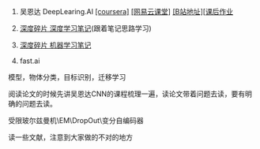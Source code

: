 1. 吴恩达 DeepLearing.AI [[coursera]](https://www.coursera.org/learn/neural-networks-deep-learning/lecture/Cuf2f/welcome) [[网易云课堂]](https://mooc.study.163.com/learn/2001281002?tid=2001392029#/learn/content?type=detail&id=2001702003) [[B站地址]](https://www.bilibili.com/video/av48339207)[[课后作业](https://blog.csdn.net/u013733326/article/details/79827273)

2. [深度碎片 深度学习笔记](https://zhuanlan.zhihu.com/p/31645196)(跟着笔记思路学习)

3. [深度碎片 机器学习笔记](https://zhuanlan.zhihu.com/c_171761254)

4. fast.ai



模型，物体分类，目标识别，迁移学习

阅读论文的时候先讲吴恩达CNN的课程梳理一遍，读论文带着问题去读，要有明确的问题去读。 



受限玻尔兹曼机\EM\DropOut\变分自编码器

读一些文献，注意到大家做的不对的地方

